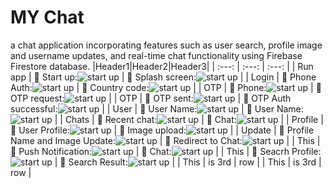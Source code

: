 # MY Chat 
a chat application incorporating features such as user search, profile image and username updates, and real-time chat functionality using Firebase Firestore database.
|Header1|Header2|Header3|
| :---: | :---: | :---: |
| Run app | :pushpin: Start up:![ start up](https://github.com/fatemazohor/MyChat_Android_app/blob/main/chatImage/Screenshot_1.png) | :pushpin: Splash screen:![ start up](https://github.com/fatemazohor/MyChat_Android_app/blob/main/chatImage/Screenshot_2.png) |
| Login | :pushpin: Phone Auth:![ start up](https://github.com/fatemazohor/MyChat_Android_app/blob/main/chatImage/Screenshot_9.png) | :pushpin: Country code:![ start up](https://github.com/fatemazohor/MyChat_Android_app/blob/main/chatImage/Screenshot_10.png) |
| OTP | :pushpin: Phone:![ start up](https://github.com/fatemazohor/MyChat_Android_app/blob/main/chatImage/Screenshot_11.png) | :pushpin: OTP request:![ start up](https://github.com/fatemazohor/MyChat_Android_app/blob/main/chatImage/Screenshot_12.png) |
| OTP | :pushpin: OTP sent:![ start up](https://github.com/fatemazohor/MyChat_Android_app/blob/main/chatImage/Screenshot_13.png) | :pushpin: OTP Auth successful:![ start up](https://github.com/fatemazohor/MyChat_Android_app/blob/main/chatImage/Screenshot_14.png) |
| User | :pushpin: User Name:![ start up](https://github.com/fatemazohor/MyChat_Android_app/blob/main/chatImage/Screenshot_15.png) | :pushpin: User Name:![ start up](https://github.com/fatemazohor/MyChat_Android_app/blob/main/chatImage/Screenshot_16.png) |
| Chats | :pushpin: Recent chat:![ start up](https://github.com/fatemazohor/MyChat_Android_app/blob/main/chatImage/Screenshot_17.png) | :pushpin: Chat:![ start up](https://github.com/fatemazohor/MyChat_Android_app/blob/main/chatImage/Screenshot_18.png) |
| Profile | :pushpin: User Profile:![ start up](https://github.com/fatemazohor/MyChat_Android_app/blob/main/chatImage/Screenshot_4.png) | :pushpin: Image upload:![ start up](https://github.com/fatemazohor/MyChat_Android_app/blob/main/chatImage/Screenshot_5.png) |
| Update | :pushpin: Profile Name and Image Update:![ start up](https://github.com/fatemazohor/MyChat_Android_app/blob/main/chatImage/Screenshot_6.png) | :pushpin: Redirect to Chat:![ start up](https://github.com/fatemazohor/MyChat_Android_app/blob/main/chatImage/Screenshot_18.png) |
| This | :pushpin: Push Notification:![ start up](https://github.com/fatemazohor/MyChat_Android_app/blob/main/chatImage/Screenshot_20.png) | :pushpin: Chat:![ start up](https://github.com/fatemazohor/MyChat_Android_app/blob/main/chatImage/Screenshot_21.png) |
| This | :pushpin: Seacrh Profile:![ start up](https://github.com/fatemazohor/MyChat_Android_app/blob/main/chatImage/Screenshot_19.png) | :pushpin: Search Result:![ start up](https://github.com/fatemazohor/MyChat_Android_app/blob/main/chatImage/Screenshot_22.png) |
| This | is 3rd | row |
| This | is 3rd | row |
